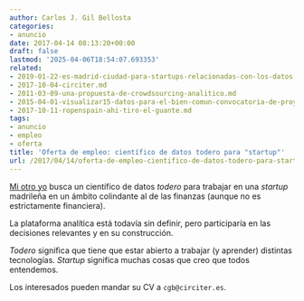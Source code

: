 ```yaml
---
author: Carlos J. Gil Bellosta
categories:
- anuncio
date: 2017-04-14 08:13:20+00:00
draft: false
lastmod: '2025-04-06T18:54:07.693353'
related:
- 2019-01-22-es-madrid-ciudad-para-startups-relacionadas-con-los-datos.md
- 2017-10-04-circiter.md
- 2011-03-09-una-propuesta-de-crowdsourcing-analitico.md
- 2015-04-01-visualizar15-datos-para-el-bien-comun-convocatoria-de-proyectos.md
- 2017-10-11-ropenspain-ahi-tiro-el-guante.md
tags:
- anuncio
- empleo
- oferta
title: 'Oferta de empleo: científico de datos todero para "startup"'
url: /2017/04/14/oferta-de-empleo-cientifico-de-datos-todero-para-startup/
---
```


[Mi otro yo](http://www.circiter.es) busca un científico de datos _todero_ para trabajar en una _startup_ madrileña en un ámbito colindante al de las finanzas (aunque no es estrictamente financiera).

La plataforma analítica está todavía sin definir, pero participaría en las decisiones relevantes y en su construcción.

_Todero_ significa que tiene que estar abierto a trabajar (y aprender) distintas tecnologías.
_Startup_ significa muchas cosas que creo que todos entendemos.

Los interesados pueden mandar su CV a `cgb@circiter.es`.